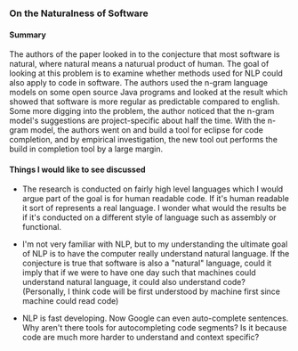 ### On the Naturalness of Software

#### Summary

The authors of the paper looked in to the conjecture that most software is natural, where natural means a naturual product of human. The goal of looking at this problem is to examine whether methods used for NLP could also apply to code in software. The authors used the n-gram language models on some open source Java programs and looked at the result which showed that software is more regular as predictable compared to english. Some more digging into the problem, the author noticed that the n-gram model's suggestions are project-specific about half the time. With the n-gram model, the authors went on and build a tool for eclipse for code completion, and by empirical investigation, the new tool out performs the build in completion tool by a large margin.

#### Things I would like to see discussed

- The research is conducted on fairly high level languages which I would argue part of the goal is for human readable code. If it's human readable it sort of represents a real language. I wonder what would the results be if it's conducted on a different style of language such as assembly or functional.

- I'm not very familiar with NLP, but to my understanding the ultimate goal of NLP is to have the computer really understand natural language. If the conjecture is true that software is also a "natural" language, could it imply that if we were to have one day such that machines could understand natural language, it could also understand code? (Personally, I think code will be first understood by machine first since machine could read code)

- NLP is fast developing. Now Google can even auto-complete sentences. Why aren't there tools for autocompleting code segments? Is it because code are much more harder to understand and context specific? 
